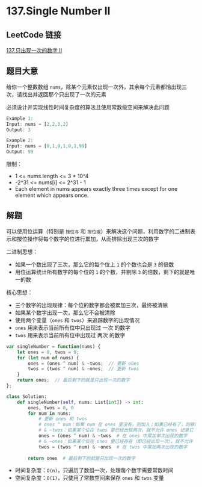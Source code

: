 # 137.Single Number II

## LeetCode 链接

[137.只出现一次的数字 II](https://leetcode.cn/problems/single-number-ii/)

## 题目大意

给你一个整数数组 `nums`，除某个元素仅出现一次外，其余每个元素都恰出现三次，请找出并返回那个只出现了一次的元素

必须设计并实现线性时间复杂度的算法且使用常数级空间来解决此问题

```js
Example 1:
Input: nums = [2,2,3,2]
Output: 3

Example 2:
Input: nums = [0,1,0,1,0,1,99]
Output: 99
```

限制：
- 1 <= nums.length <= 3 * 10^4
- -2^31 <= nums[i] <= 2^31 - 1
- Each element in nums appears exactly three times except for one element which appears once.

## 解题

可以使用位运算（特别是 `按位与` 和 `按位或`）来解决这个问题，利用数字的二进制表示和按位操作将每个数字的位进行累加，从而排除出现三次的数字

二进制思想：
- 如果一个数出现了三次，那么它的每个位上 `1` 的个数也会是 `3` 的倍数
- 用位运算统计所有数字的每个位的 `1` 的个数，并剔除 `3` 的倍数，剩下的就是唯一的数

核心思想：
- 三个数字的出现规律：每个位的数字都会被累加三次，最终被清除
- 如果某个数字出现一次，那么它不会被清除
- 使用两个变量（`ones` 和 `twos`）来追踪数字的出现情况
- `ones` 用来表示当前所有位中只出现过 一次 的数字
- `twos` 用来表示当前所有位中出现过 两次 的数字

```js
var singleNumber = function(nums) {
    let ones = 0, twos = 0;
    for (let num of nums) {
        ones = (ones ^ num) & ~twos;  // 更新 ones
        twos = (twos ^ num) & ~ones;  // 更新 twos
    }
    return ones;  // 最后剩下的就是只出现一次的数字
};
```
```python
class Solution:
    def singleNumber(self, nums: List[int]) -> int:
        ones, twos = 0, 0
        for num in nums:
            # 更新 ones 和 twos
            # ones ^ num：如果 num 在 ones 里没有，则加入；如果已经有了，则移除（模拟位翻转）
            # & ~twos：如果某个位在 twos 里已经出现两次，就不允许 ones 记录它
            ones = (ones ^ num) & ~twos  # 在 ones 中累加单次出现的数字
            # & ~ones：如果某个位在 ones 里已经存在（即已经出现一次），就不允许 twos 记录它
            twos = (twos ^ num) & ~ones  # 在 twos 中累加两次出现的数字
            
        return ones  # 最后剩下的就是只出现一次的数字
```

- 时间复杂度：`O(n)`，只遍历了数组一次，处理每个数字需要常数时间
- 空间复杂度：`O(1)`，只使用了常数空间来保存 `ones` 和 `twos` 变量